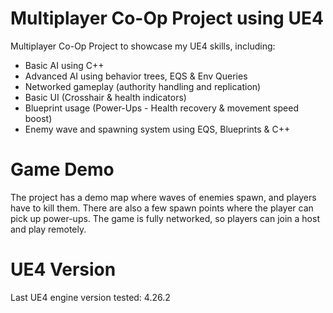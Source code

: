 # Multiplayer Co-Op Project using UE4
Multiplayer Co-Op Project to showcase my UE4 skills, including:
- Basic AI using C++
- Advanced AI using behavior trees, EQS & Env Queries
- Networked gameplay (authority handling and replication)
- Basic UI (Crosshair & health indicators)
- Blueprint usage (Power-Ups - Health recovery & movement speed boost)
- Enemy wave and spawning system using EQS, Blueprints & C++

# Game Demo
The project has a demo map where waves of enemies spawn, and players have to kill them. There are also a few spawn points where the player can pick up power-ups. The game is fully networked, so players can join a host and play remotely.

# UE4 Version
Last UE4 engine version tested: 4.26.2
